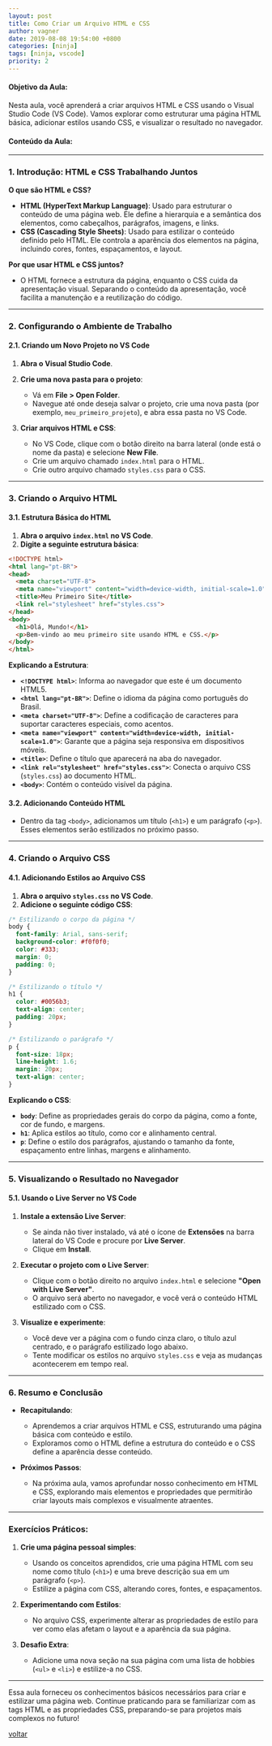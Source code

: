 ```yaml
---
layout: post
title: Como Criar um Arquivo HTML e CSS
author: vagner
date: 2019-08-08 19:54:00 +0800
categories: [ninja]
tags: [ninja, vscode]
priority: 2
---
```


#### **Objetivo da Aula:**
Nesta aula, você aprenderá a criar arquivos HTML e CSS usando o Visual Studio Code (VS Code). Vamos explorar como estruturar uma página HTML básica, adicionar estilos usando CSS, e visualizar o resultado no navegador.

#### **Conteúdo da Aula:**

---

### **1. Introdução: HTML e CSS Trabalhando Juntos**

**O que são HTML e CSS?**
- **HTML (HyperText Markup Language)**: Usado para estruturar o conteúdo de uma página web. Ele define a hierarquia e a semântica dos elementos, como cabeçalhos, parágrafos, imagens, e links.
- **CSS (Cascading Style Sheets)**: Usado para estilizar o conteúdo definido pelo HTML. Ele controla a aparência dos elementos na página, incluindo cores, fontes, espaçamentos, e layout.

**Por que usar HTML e CSS juntos?**
- O HTML fornece a estrutura da página, enquanto o CSS cuida da apresentação visual. Separando o conteúdo da apresentação, você facilita a manutenção e a reutilização do código.

---

### **2. Configurando o Ambiente de Trabalho**

#### **2.1. Criando um Novo Projeto no VS Code**

1. **Abra o Visual Studio Code**.
2. **Crie uma nova pasta para o projeto**:
   - Vá em **File > Open Folder**.
   - Navegue até onde deseja salvar o projeto, crie uma nova pasta (por exemplo, `meu_primeiro_projeto`), e abra essa pasta no VS Code.

3. **Criar arquivos HTML e CSS**:
   - No VS Code, clique com o botão direito na barra lateral (onde está o nome da pasta) e selecione **New File**.
   - Crie um arquivo chamado `index.html` para o HTML.
   - Crie outro arquivo chamado `styles.css` para o CSS.

---

### **3. Criando o Arquivo HTML**

#### **3.1. Estrutura Básica do HTML**

1. **Abra o arquivo `index.html` no VS Code**.
2. **Digite a seguinte estrutura básica**:

```html
<!DOCTYPE html>
<html lang="pt-BR">
<head>
  <meta charset="UTF-8">
  <meta name="viewport" content="width=device-width, initial-scale=1.0">
  <title>Meu Primeiro Site</title>
  <link rel="stylesheet" href="styles.css">
</head>
<body>
  <h1>Olá, Mundo!</h1>
  <p>Bem-vindo ao meu primeiro site usando HTML e CSS.</p>
</body>
</html>
```

**Explicando a Estrutura**:
- **`<!DOCTYPE html>`**: Informa ao navegador que este é um documento HTML5.
- **`<html lang="pt-BR">`**: Define o idioma da página como português do Brasil.
- **`<meta charset="UTF-8">`**: Define a codificação de caracteres para suportar caracteres especiais, como acentos.
- **`<meta name="viewport" content="width=device-width, initial-scale=1.0">`**: Garante que a página seja responsiva em dispositivos móveis.
- **`<title>`**: Define o título que aparecerá na aba do navegador.
- **`<link rel="stylesheet" href="styles.css">`**: Conecta o arquivo CSS (`styles.css`) ao documento HTML.
- **`<body>`**: Contém o conteúdo visível da página.

#### **3.2. Adicionando Conteúdo HTML**

- Dentro da tag `<body>`, adicionamos um título (`<h1>`) e um parágrafo (`<p>`). Esses elementos serão estilizados no próximo passo.

---

### **4. Criando o Arquivo CSS**

#### **4.1. Adicionando Estilos ao Arquivo CSS**

1. **Abra o arquivo `styles.css` no VS Code**.
2. **Adicione o seguinte código CSS**:

```css
/* Estilizando o corpo da página */
body {
  font-family: Arial, sans-serif;
  background-color: #f0f0f0;
  color: #333;
  margin: 0;
  padding: 0;
}

/* Estilizando o título */
h1 {
  color: #0056b3;
  text-align: center;
  padding: 20px;
}

/* Estilizando o parágrafo */
p {
  font-size: 18px;
  line-height: 1.6;
  margin: 20px;
  text-align: center;
}
```

**Explicando o CSS**:
- **`body`**: Define as propriedades gerais do corpo da página, como a fonte, cor de fundo, e margens.
- **`h1`**: Aplica estilos ao título, como cor e alinhamento central.
- **`p`**: Define o estilo dos parágrafos, ajustando o tamanho da fonte, espaçamento entre linhas, margens e alinhamento.

---

### **5. Visualizando o Resultado no Navegador**

#### **5.1. Usando o Live Server no VS Code**

1. **Instale a extensão Live Server**:
   - Se ainda não tiver instalado, vá até o ícone de **Extensões** na barra lateral do VS Code e procure por **Live Server**.
   - Clique em **Install**.

2. **Executar o projeto com o Live Server**:
   - Clique com o botão direito no arquivo `index.html` e selecione **"Open with Live Server"**.
   - O arquivo será aberto no navegador, e você verá o conteúdo HTML estilizado com o CSS.

3. **Visualize e experimente**:
   - Você deve ver a página com o fundo cinza claro, o título azul centrado, e o parágrafo estilizado logo abaixo.
   - Tente modificar os estilos no arquivo `styles.css` e veja as mudanças acontecerem em tempo real.

---

### **6. Resumo e Conclusão**

- **Recapitulando**:
  - Aprendemos a criar arquivos HTML e CSS, estruturando uma página básica com conteúdo e estilo.
  - Exploramos como o HTML define a estrutura do conteúdo e o CSS define a aparência desse conteúdo.

- **Próximos Passos**:
  - Na próxima aula, vamos aprofundar nosso conhecimento em HTML e CSS, explorando mais elementos e propriedades que permitirão criar layouts mais complexos e visualmente atraentes.

---

### **Exercícios Práticos:**

1. **Crie uma página pessoal simples**:
   - Usando os conceitos aprendidos, crie uma página HTML com seu nome como título (`<h1>`) e uma breve descrição sua em um parágrafo (`<p>`).
   - Estilize a página com CSS, alterando cores, fontes, e espaçamentos.

2. **Experimentando com Estilos**:
   - No arquivo CSS, experimente alterar as propriedades de estilo para ver como elas afetam o layout e a aparência da sua página.

3. **Desafio Extra**:
   - Adicione uma nova seção na sua página com uma lista de hobbies (`<ul>` e `<li>`) e estilize-a no CSS.

---

Essa aula forneceu os conhecimentos básicos necessários para criar e estilizar uma página web. Continue praticando para se familiarizar com as tags HTML e as propriedades CSS, preparando-se para projetos mais complexos no futuro!


[voltar](1-intro.md)